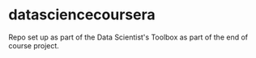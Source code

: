 # datasciencecoursera
Repo set up as part of the Data Scientist's Toolbox as part of the end of course project. 
